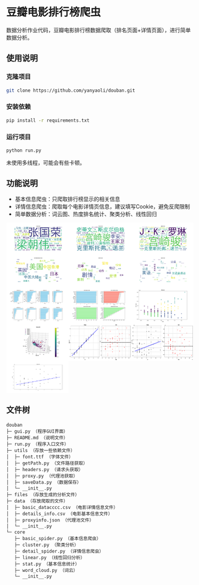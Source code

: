 # 豆瓣电影排行榜爬虫

数据分析作业代码，豆瓣电影排行榜数据爬取（排名页面+详情页面），进行简单数据分析。

## 使用说明

### 克隆项目

```bash
git clone https://github.com/yanyaoli/douban.git
```

### 安装依赖

```bash
pip install -r requirements.txt
```

### 运行项目

```bash
python run.py
```
未使用多线程，可能会有些卡顿。

## 功能说明

- 基本信息爬虫：只爬取排行榜显示的相关信息
- 详情信息爬虫：爬取每个电影详情页信息，建议填写Cookie，避免反爬限制
- 简单数据分析：词云图、热度排名统计、聚类分析、线性回归


<div class="image-container">
<img class="image-item" src='./files/词云图/主演词云图.png'>
<img class="image-item" src='./files/词云图/导演词云图.png'>
<img class="image-item" src='./files/词云图/编剧词云图.png'>
<img class="image-item" src='./files/词云图/制片国家或地区词云图.png'>
<img class="image-item" src='./files/词云图/类型词云图.png'>
<img class="image-item" src='./files/词云图/语言词云图.png'>
</div>

<div class="image-container">
<img class="image-item" src='./files/分析图/热榜.png'>
<img class="image-item" src='./files/分析图/排行榜.png'>
<img class="image-item" src='./files/分析图/二维聚类分析.png'>
<img class="image-item" src='./files/分析图/三维聚类分析.png'>
<img class="image-item" src='./files/分析图/线性回归_评分与五星比例.png'>
<img class="image-item" src='./files/分析图/线性回归_评分与评分人数.png'>
<img class="image-item" src='./files/分析图/线性回归分析.png'>
</div>

<style>
.image-container {
    display: flex;
    flex-wrap: wrap;
}
.image-item {
    flex: 1 0 33%;
    max-width: 33%;
}
</style>

## 文件树

```
douban
├─ gui.py （程序GUI界面）
├─ README.md （说明文件）
├─ run.py （程序入口文件）
├─ utils （存放一些依赖文件）
│  ├─ font.ttf （字体文件）
│  ├─ getPath.py （文件路径获取）
│  ├─ headers.py （请求头获取）
│  ├─ proxy.py （代理池获取）
│  ├─ saveData.py （数据保存）
│  └─ __init__.py
├─ files （存放生成的分析文件）
├─ data （存放爬取的文件）
│  ├─ basic_datacccc.csv （电影详情信息文件）
│  ├─ details_info.csv （电影基本信息文件）
│  ├─ proxyinfo.json （代理池文件）
│  └─ __init__.py
└─ core
   ├─ basic_spider.py （基本信息爬虫）
   ├─ cluster.py （聚类分析）
   ├─ detail_spider.py （详情信息爬虫）
   ├─ linear.py （线性回归分析）
   ├─ stat.py （基本信息统计）
   ├─ word_cloud.py （词云）
   └─ __init__.py
```

